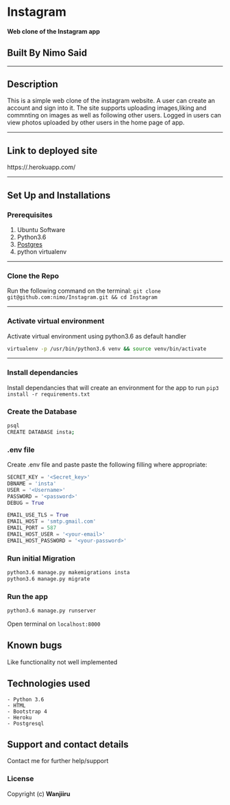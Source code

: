 # Instagram
#### Web clone of the Instagram app
## Built By Nimo Said

---------------------------------------------

## Description
This is a simple web clone of the instagram website. A user can create an account and sign into it. 
The site supports uploading images,liking and commnting on images as well as following other users. Logged in
users can view photos uploaded by other users in the home page of app.


-----------------------------------------------

## Link to deployed site
https://.herokuapp.com/


-----------------------------------------------

## Set Up and Installations

### Prerequisites
1. Ubuntu Software
2. Python3.6
3. [Postgres](https://www.postgresql.org/download/)
4. python virtualenv


------------------------------------------------

### Clone the Repo
Run the following command on the terminal:
`git clone git@github.com:nimo/Instagram.git && cd Instagram`

-------------------------------------------------

### Activate virtual environment
Activate virtual environment using python3.6 as default handler
```bash
virtualenv -p /usr/bin/python3.6 venv && source venv/bin/activate
```

--------------------------------------------------

### Install dependancies
Install dependancies that will create an environment for the app to run
`pip3 install -r requirements.txt`

### Create the Database
```bash
psql
CREATE DATABASE insta;
```
### .env file
Create .env file and paste paste the following filling where appropriate:
```python
SECRET_KEY = '<Secret_key>'
DBNAME = 'insta'
USER = '<Username>'
PASSWORD = '<password>'
DEBUG = True

EMAIL_USE_TLS = True
EMAIL_HOST = 'smtp.gmail.com'
EMAIL_PORT = 587
EMAIL_HOST_USER = '<your-email>'
EMAIL_HOST_PASSWORD = '<your-password>'
```
### Run initial Migration
```bash
python3.6 manage.py makemigrations insta
python3.6 manage.py migrate
```

### Run the app
```bash
python3.6 manage.py runserver
```
Open terminal on `localhost:8000`

## Known bugs
Like functionality not well implemented

## Technologies used
    - Python 3.6
    - HTML
    - Bootstrap 4
    - Heroku
    - Postgresql

## Support and contact details
Contact me for further help/support

### License
Copyright (c) **Wanjiiru**
